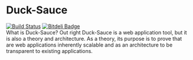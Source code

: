 Duck-Sauce
==========
[![Build Status](https://travis-ci.org/fassetar/Duck-Sauce.svg?branch=master)](https://travis-ci.org/fassetar/Duck-Sauce)
[![Bitdeli Badge](https://d2weczhvl823v0.cloudfront.net/fassetar/duck-sauce/trend.png)](https://bitdeli.com/free "Bitdeli Badge")
<br/>
What is Duck-Sauce?
Out right Duck-Sauce is a web application tool, but it is also a theory and architecture. As a theory, its purpose is to prove that are web applications inherently scalable and as an architecture to be transparent to existing applications. 


